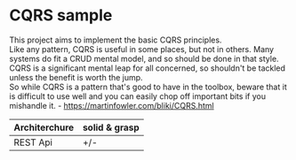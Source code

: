 # CQRS sample
This project aims to implement the basic CQRS principles.<br/>
Like any pattern, CQRS is useful in some places, but not in others. Many systems do fit a CRUD mental model, and so should be done in that style. CQRS is a significant mental leap for all concerned, so shouldn't be tackled unless the benefit is worth the jump.<br/>
So while CQRS is a pattern that's good to have in the toolbox, beware that it is difficult to use well and you can easily chop off important bits if you mishandle it. - https://martinfowler.com/bliki/CQRS.html<br/>

| Architerchure | solid & grasp |
| ------------- | --------------| 
| REST Api      | +/-           |       
